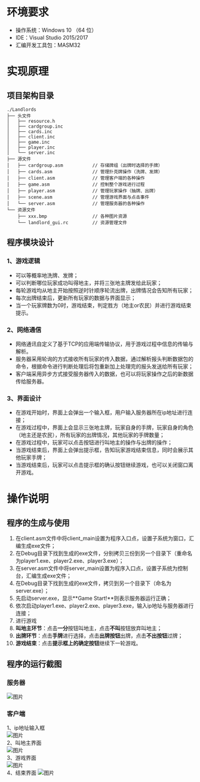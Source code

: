 # 环境要求
* 操作系统：Windows 10 （64 位）
* IDE：Visual Studio 2015/2017
* 汇编开发工具包：MASM32
# 实现原理
## 项目架构目录
```
./Landlords
├── 头文件
│   ├── resource.h
│   ├── cardgroup.inc
│   ├── cards.inc
│   ├── client.inc
│   ├── game.inc
│   ├── player.inc
│   └── server.inc
├── 源文件
│   ├── cardgroup.asm           // 存储牌组（出牌时选择的手牌）
│   ├── cards.asm               // 管理扑克牌操作（洗牌、发牌）
│   ├── client.asm              // 管理客户端的各种操作
│   ├── game.asm                // 控制整个游戏进行过程
│   ├── player.asm              // 管理玩家操作（抽牌、出牌）
│   ├── scene.asm               // 管理游戏界面与点击事件         
│   └── server.asm              // 管理服务器的各种操作
└── 资源文件
    ├── xxx.bmp                 // 各种图片资源
    └── landlord_gui.rc         // 资源管理文件
```
## 程序模块设计
### 1、游戏逻辑
* 可以等概率地洗牌、发牌；
* 可以判断哪位玩家成功叫得地主，并将三张地主牌发给此玩家；
* 每轮游戏均从地主开始按照逆时针顺序轮流出牌，出牌情况会告知所有玩家；
* 每次出牌结束后，更新所有玩家的数据与界面显示；
* 当一个玩家牌数为0时，游戏结束，判定胜方（地主or农民）并进行游戏结束提示。
### 2、网络通信
* 网络通讯自定义了基于TCP的应用端传输协议，用于游戏过程中信息的传输与解析。
* 服务器采用轮询的方式接收所有玩家的传入数据，通过解析报头判断数据包的命令，根据命令进行判断处理后将包重新加上处理完的报头发送给所有玩家；
* 客户端采用异步方式接受服务器传入的数据，也可以将玩家操作之后的新数据传给服务器。
### 3、界面设计
* 在游戏开始时，界面上会弹出一个输入框，用户输入服务器所在ip地址进行连接；
* 在游戏过程中，界面上会显示三张地主牌，玩家自身的手牌，玩家自身的角色（地主还是农民），所有玩家的出牌情况，其他玩家的手牌数量；
* 在游戏过程中，玩家可以点击按钮进行叫地主的操作与出牌的操作；
* 当游戏结束后，界面上会弹出提示框，告知玩家游戏结束信息，同时会展示其他玩家手牌；
* 当游戏结束后，玩家可以点击提示框的确认按钮继续游戏，也可以关闭窗口离开游戏。
# 操作说明
## 程序的生成与使用
1. 在client.asm文件中将client_main设置为程序入口点，设置子系统为窗口，汇编生成exe文件；
2. 在Debug目录下找到生成的exe文件，分别拷贝三份到另一个目录下（重命名为player1.exe、player2.exe、player3.exe）；
3. 在server.asm文件中将server_main设置为程序入口点，设置子系统为控制台，汇编生成exe文件；
4. 在Debug目录下找到生成的exe文件，拷贝到另一个目录下（命名为server.exe）；
5. 先启动server.exe，显示**Game Start!**则表示服务器运行正确；
6. 依次启动player1.exe、player2.exe、player3.exe，输入ip地址与服务器进行连接；
7. 进行游戏
  1. **叫地主环节**：点击**一分**按钮叫地主，点击**不叫**按钮放弃叫地主；
  2. **出牌环节**：点击**手牌**进行选择，点击**出牌按钮**出牌，点击**不出按钮**过牌；
  3. **游戏结束**：点击**提示框上的确定按钮**继续下一轮游戏。
## 程序的运行截图
### 服务器
![图片](https://images-cdn.shimo.im/AYpKfD0uPMU9JECV/无标题.png!thumbnail)
### 客户端
1、ip地址输入框<br>
![图片](https://images-cdn.shimo.im/6eDmhA0Is6c5ye6s/无标题.png)<br>
2、叫地主界面<br>
![图片](https://images-cdn.shimo.im/45Hfe4SmgRodCXEa/无标题.png!thumbnail)<br>
3、游戏界面<br>
![图片](https://images-cdn.shimo.im/vXirYaHPmaExxXvd/无标题.png)<br>
4、结束界面
![图片](https://images-cdn.shimo.im/Myd8xJX1hx4P1ZLF/无标题.png)<br>
